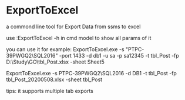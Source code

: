 # ExportToExcel
a commond line tool for Export Data from ssms to excel

use :ExportToExcel -h in cmd model to show all params of it

you can use it for example:
ExportToExcel.exe -s "PTPC-39PWGQ2\SQL2016" -port 1433 -d db1 -u sa -p sa12345 -t tbl_Post -fp D:\Study\GO\tbl_Post.xlsx -sheet Sheet5

ExportToExcel.exe -s PTPC-39PWGQ2\SQL2016 -d DB1 -t tbl_Post -fp tbl_Post_20200508.xlsx -sheet tbl_Post

tips:
it supports multiple tab exports
